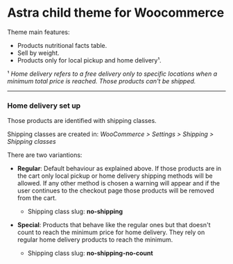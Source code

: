 # Astra child theme for Woocommerce

Theme main features:
- Products nutritional facts table.
- Sell by weight.
- Products only for local pickup and home delivery¹.

¹ *Home delivery refers to a free delivery only to specific locations when a minimum total price is reached. Those products can't be shipped.*

---

### Home delivery set up

Those products are identified with shipping classes.

Shipping classes are created in: *WooCommerce > Settings > Shipping > Shipping classes*

There are two variantions:

- **Regular**: Default behaviour as explained above. If those products are in the cart only local pickup or home delivery shipping methods will be allowed. If any other method is chosen a warning will appear and if the user continues to the checkout page those products will be removed from the cart.
  - Shipping class slug: **no-shipping**

- **Special**: Products that behave like the regular ones but that doesn't count to reach the minimum price for home delivery. They rely on regular home delivery products to reach the minimum.
  - Shipping class slug: **no-shipping-no-count**
